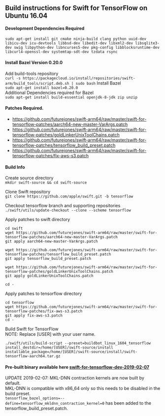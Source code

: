 ## Build instructions for Swift for TensorFlow on Ubuntu 16.04

#### Development Dependencies Required
```sudo apt-get install git cmake ninja-build clang python uuid-dev libicu-dev icu-devtools libbsd-dev libedit-dev libxml2-dev libsqlite3-dev swig libpython-dev libncurses5-dev pkg-config libblocksruntime-dev libcurl4-openssl-dev systemtap-sdt-dev tzdata rsync```

#### Install Bazel Version 0.20.0
Add build-tools repository  
```curl -s https://packagecloud.io/install/repositories/swift-arm/build_tools/script.deb.sh | sudo bash```
Install Bazel  
```sudo apt-get install bazel=0.20.0```  
Additional Dependencies required for Bazel  
```sudo apt-get install build-essential openjdk-8-jdk zip unzip```

#### Patches Required.
* https://github.com/futurejones/swift-arm64/raw/master/swift-for-tensorflow-patches/aarch64-new-master-VarArgs.patch
* https://github.com/futurejones/swift-arm64/raw/master/swift-for-tensorflow-patches/goldLinkerUnixToolChains.patch
* https://github.com/futurejones/swift-arm64/raw/master/swift-for-tensorflow-patches/tensorflow_build_preset.patch
* https://github.com/futurejones/swift-arm64/raw/master/swift-for-tensorflow-patches/fix-aws-s3.patch


#### Build Info
Create source directory  
```mkdir swift-source && cd swift-source```

Clone Swift repository  
```git clone https://github.com/apple/swift.git -b tensorflow```

Checkout tensorflow branch and supporting repositories  
```./swift/utils/update-checkout --clone --scheme tensorflow```

Apply patches to swift directory  
```
cd swift 
wget https://github.com/futurejones/swift-arm64/raw/master/swift-for-tensorflow-patches/aarch64-new-master-VarArgs.patch
git apply aarch64-new-master-VarArgs.patch

wget https://github.com/futurejones/swift-arm64/raw/master/swift-for-tensorflow-patches/tensorflow_build_preset.patch
git apply tensorflow_build_preset.patch

wget https://github.com/futurejones/swift-arm64/raw/master/swift-for-tensorflow-patches/goldLinkerUnixToolChains.patch
git apply goldLinkerUnixToolChains.patch

cd -
```

Apply patches to tensorflow directory  
```
cd tensorflow
wget https://github.com/futurejones/swift-arm64/raw/master/swift-for-tensorflow-patches/fix-aws-s3.patch
git apply fix-aws-s3.patch
cd -
```

Build Swift for TensorFlow  
NOTE: Replace [USER] with your user name.
```
./swift/utils/build-script --preset=buildbot_linux_1604_tensorflow install_destdir=/home/[USER]/swift-source/install installable_package=/home/[USER]/swift-source/install/swift-tensorflow-aarch64.tar.gz
```
#### Pre-built binary available here [swift-for-tensorflow-dev-2019-02-07](https://github.com/futurejones/swift-arm64/releases/tag/swift-for-tensorflow-dev-2019-02-07)

UPDATE 2019-02-07: MKL-DNN contraction kernels are now built by default.  
MKL-DNN is compatible with x86_64 only so this needs to be disabled in the build preset.  
`tensorflow_bazel_options=--define=tensorflow_mkldnn_contraction_kernel=0` has been added to the tensorflow_build_preset.patch.
